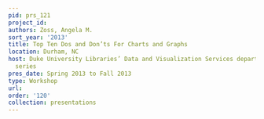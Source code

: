 ```yaml
---
pid: prs_121
project_id: 
authors: Zoss, Angela M.
sort_year: '2013'
title: Top Ten Dos and Don’ts For Charts and Graphs
location: Durham, NC
host: Duke University Libraries’ Data and Visualization Services department workshop
  series
pres_date: Spring 2013 to Fall 2013
type: Workshop
url: 
order: '120'
collection: presentations
---
```

